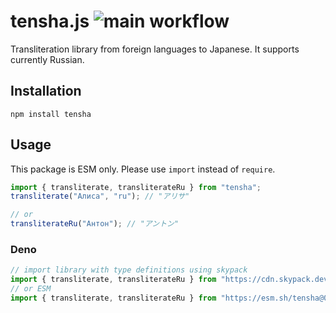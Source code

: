 # tensha.js ![main workflow](https://github.com/fabon-f/tensha.js/actions/workflows/main.yml/badge.svg)

Transliteration library from foreign languages to Japanese. It supports currently Russian.

## Installation

```
npm install tensha
```

## Usage

This package is ESM only. Please use `import` instead of `require`.

```js
import { transliterate, transliterateRu } from "tensha";
transliterate("Алиса", "ru"); // "アリサ"

// or
transliterateRu("Антон"); // "アントン"
```

### Deno

```ts
// import library with type definitions using skypack
import { transliterate, transliterateRu } from "https://cdn.skypack.dev/tensha@0.1.1?dts";
// or ESM
import { transliterate, transliterateRu } from "https://esm.sh/tensha@0.1.1";
```
